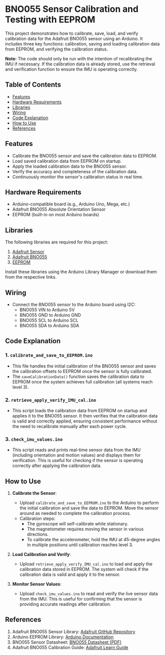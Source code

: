 # BNO055 Sensor Calibration and Testing with EEPROM

This project demonstrates how to calibrate, save, load, and verify calibration data for the Adafruit BNO055 sensor using an Arduino. It includes three key functions: calibration, saving and loading calibration data from EEPROM, and verifying the calibration status.

**Note:** The code should only be run with the intention of recalibrating the IMU if necessary. If the calibration data is already stored, use the retrieval and verification function to ensure the IMU is operating correctly.

## Table of Contents
- [Features](#features)
- [Hardware Requirements](#hardware-requirements)
- [Libraries](#libraries)
- [Wiring](#wiring)
- [Code Explanation](#code-explanation)
- [How to Use](#how-to-use)
- [References](#references)

## Features
- Calibrate the BNO055 sensor and save the calibration data to EEPROM.
- Load saved calibration data from EEPROM on startup.
- Apply the loaded calibration data to the BNO055 sensor.
- Verify the accuracy and completeness of the calibration data.
- Continuously monitor the sensor's calibration status in real time.

## Hardware Requirements
- Arduino-compatible board (e.g., Arduino Uno, Mega, etc.)
- Adafruit BNO055 Absolute Orientation Sensor
- EEPROM (built-in on most Arduino boards)

## Libraries
The following libraries are required for this project:
1. [Adafruit Sensor](https://github.com/adafruit/Adafruit_Sensor)
2. [Adafruit BNO055](https://github.com/adafruit/Adafruit_BNO055)
3. [EEPROM](https://www.arduino.cc/en/Reference/EEPROM)

Install these libraries using the Arduino Library Manager or download them from the respective links.

## Wiring
- Connect the BNO055 sensor to the Arduino board using I2C:
  - BNO055 VIN to Arduino 5V
  - BNO055 GND to Arduino GND
  - BNO055 SCL to Arduino SCL
  - BNO055 SDA to Arduino SDA

## Code Explanation

### 1. `calibrate_and_save_to_EEPROM.ino`
- This file handles the initial calibration of the BNO055 sensor and saves the calibration offsets to EEPROM once the sensor is fully calibrated.
- The `saveCalibrationData()` function saves the calibration data to EEPROM once the system achieves full calibration (all systems reach level 3).
  
### 2. `retrieve_apply_verify_IMU_cal.ino`
- This script loads the calibration data from EEPROM on startup and applies it to the BNO055 sensor. It then verifies that the calibration data is valid and correctly applied, ensuring consistent performance without the need to recalibrate manually after each power cycle.

### 3. `check_imu_values.ino`
- This script reads and prints real-time sensor data from the IMU (including orientation and motion values) and displays them for verification. This is useful for checking if the sensor is operating correctly after applying the calibration data.

## How to Use

1. **Calibrate the Sensor**: 
   - Upload `calibrate_and_save_to_EEPROM.ino` to the Arduino to perform the initial calibration and save the data to EEPROM. Move the sensor around as needed to complete the calibration process.
   - Calibration steps:
     - The gyroscope will self-calibrate while stationary.
     - The magnetometer requires moving the sensor in various directions.
     - To calibrate the accelerometer, hold the IMU at 45-degree angles in multiple positions until calibration reaches level 3.

2. **Load Calibration and Verify**: 
   - Upload `retrieve_apply_verify_IMU_cal.ino` to load and apply the calibration data stored in EEPROM. The system will check if the calibration data is valid and apply it to the sensor.

3. **Monitor Sensor Values**:
   - Upload `check_imu_values.ino` to read and verify the live sensor data from the IMU. This is useful for confirming that the sensor is providing accurate readings after calibration.

## References
1. Adafruit BNO055 Sensor Library: [Adafruit GitHub Repository](https://github.com/adafruit/Adafruit_BNO055)
2. Arduino EEPROM Library: [Arduino Documentation](https://www.arduino.cc/en/Reference/EEPROM)
3. BNO055 Sensor Datasheet: [BNO055 Datasheet (PDF)](https://cdn-shop.adafruit.com/datasheets/BST_BNO055_DS000_12.pdf)
4. Adafruit BNO055 Calibration Guide: [Adafruit Learn Guide](https://learn.adafruit.com/adafruit-bno055-absolute-orientation-sensor/device-calibration)

